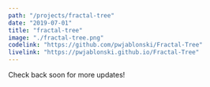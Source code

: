 ```yaml
---
path: "/projects/fractal-tree"
date: "2019-07-01"
title: "fractal-tree"
image: "./fractal-tree.png"
codelink: "https://github.com/pwjablonski/Fractal-Tree"
livelink: "https://pwjablonski.github.io/Fractal-Tree"
---
```


Check back soon for more updates!